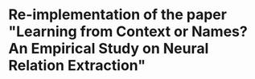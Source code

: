 # Re-implementation of the paper "Learning from Context or Names? An Empirical Study on Neural Relation Extraction"


